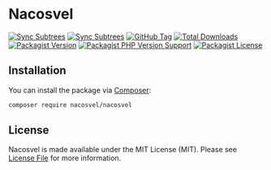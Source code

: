 # Nacosvel

[![Sync Subtrees](https://github.com/nacosvel/nacosvel/actions/workflows/subtree-package.yml/badge.svg)](https://github.com/nacosvel/nacosvel/actions/workflows/subtree-package.yml)
[![Sync Subtrees](https://github.com/nacosvel/nacosvel/actions/workflows/subtree-release.yml/badge.svg)](https://github.com/nacosvel/nacosvel/actions/workflows/subtree-release.yml)
[![GitHub Tag](https://img.shields.io/github/v/tag/nacosvel/nacosvel)](https://github.com/nacosvel/nacosvel/tags)
[![Total Downloads](https://img.shields.io/packagist/dt/nacosvel/nacosvel?style=flat-square)](https://packagist.org/packages/nacosvel/nacosvel)
[![Packagist Version](https://img.shields.io/packagist/v/nacosvel/nacosvel)](https://packagist.org/packages/nacosvel/nacosvel)
[![Packagist PHP Version Support](https://img.shields.io/packagist/php-v/nacosvel/nacosvel)](https://github.com/nacosvel/nacosvel)
[![Packagist License](https://img.shields.io/github/license/nacosvel/nacosvel)](https://github.com/nacosvel/nacosvel)

## Installation

You can install the package via [Composer](https://getcomposer.org/):

```bash
composer require nacosvel/nacosvel
```

## License

Nacosvel is made available under the MIT License (MIT). Please see [License File](LICENSE) for more information.
